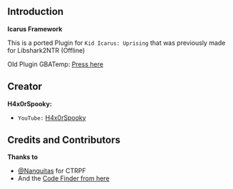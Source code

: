 ## Introduction
**Icarus Framework**

This is a ported Plugin for `Kid Icarus: Uprising` that was previously made for Libshark2NTR (Offline)

Old Plugin GBATemp: [Press here](https://gbatemp.net/threads/release-cheat-icarus-uprising-ntr-plugin-for-kid-icarus-uprising.461619/)

## Creator

**H4x0rSpooky:**
* `YouTube:` [H4x0rSpooky](https://www.youtube.com/channel/UC-SFdCwwq3H1wJNKCsKMGPw)

## Credits and Contributors

**Thanks to**
* [@Nanquitas](https://github.com/Nanquitas/) for CTRPF
* And the [Code Finder from here](https://gbatemp.net/threads/release-cheat-icarus-uprising-ntr-plugin-for-kid-icarus-uprising.461619/)
